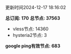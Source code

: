 更新时间2024-12-17 18:16:02

**总订阅: 170**
**总节点: 37563**
- vless节点: 14360
- hysteria2节点: 3

**google ping有效节点: 683**
